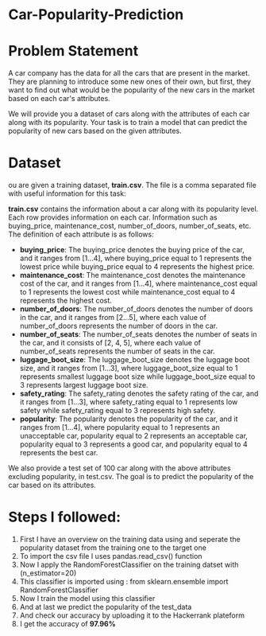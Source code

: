 # Car-Popularity-Prediction

<h1> Problem Statement </h1>
<p> A car company has the data for all the cars that are present in the market. They are planning to introduce some new ones of their own, but first, they want to find out what would be the popularity of the new cars in the market based on each car's attributes.

We will provide you a dataset of cars along with the attributes of each car along with its popularity. Your task is to train a model that can predict the popularity of new cars based on the given attributes. </p>

<h1> Dataset </h1>
<p>ou are given a training dataset, <b>train.csv</b>. The file is a comma separated file with useful information for this task:</p>
<p><b>train.csv</b> contains the information about a car along with its popularity level. Each row provides information on each car. Information such as buying_price, maintenance_cost, number_of_doors, number_of_seats, etc. The definition of each attribute is as follows:<p>
<ul>
  <li><b>buying_price</b>: The buying_price denotes the buying price of the car, and it ranges from [1...4], where buying_price equal to 1 represents the lowest price while buying_price equal to 4 represents the highest price.</li>
  <li><b>maintenance_cost</b>: The maintenance_cost denotes the maintenance cost of the car, and it ranges from [1...4], where maintenance_cost equal to 1 represents the lowest cost while maintenance_cost equal to 4 represents the highest cost.</li>
  <li><b>number_of_doors</b>: The number_of_doors denotes the number of doors in the car, and it ranges from [2...5], where each value of number_of_doors represents the number of doors in the car.</li>
  <li><b>number_of_seats</b>: The number_of_seats denotes the number of seats in the car, and it consists of [2, 4, 5], where each value of number_of_seats represents the number of seats in the car.</li>
  <li><b>luggage_boot_size</b>: The luggage_boot_size denotes the luggage boot size, and it ranges from [1...3], where luggage_boot_size equal to 1 represents smallest luggage boot size while luggage_boot_size equal to 3 represents largest luggage boot size.</li>
  <li><b>safety_rating</b>: The safety_rating denotes the safety rating of the car, and it ranges from [1...3], where safety_rating equal to 1 represents low safety while safety_rating equal to 3 represents high safety.</li>
  <li><b>popularity</b>: The popularity denotes the popularity of the car, and it ranges from [1...4], where popularity equal to 1 represents an unacceptable car, popularity equal to 2 represents an acceptable car, popularity equal to 3 represents a good car, and popularity equal to 4 represents the best car.</li>
</ul>

<p>We also provide a test set of 100 car along with the above attributes excluding popularity, in test.csv. The goal is to predict the popularity of the car based on its attributes.</p>

    

<h1>Steps I followed:</h1>
<ol>
  <li>First I have an overview on the training data using and seperate the popularity dataset from the training one to the target one</li>
  <li>To import the csv file I uses pandas.read_csv() function</li>
  <li>Now I apply the RandomForestClassifier on the training datset with (n_estimator=20)</li>
  <li>This classifier is imported using : from sklearn.ensemble import RandomForestClassifier</li>
  <li>Now I train the model using this classifier</li>
  <li>And at last we predict the popularity of the test_data</li>
  <li>And check our accuracy by uploading it to the Hackerrank plateform</li>
  <li>I get the accuracy of <b>97.96%</b></li>
</ol>
